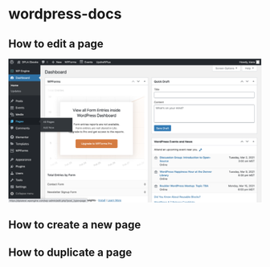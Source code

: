 # wordpress-docs

## How to edit a page
![step1](/images/page/edit/step1.png?raw=true "Optional Title")

## How to create a new page

## How to duplicate a page
